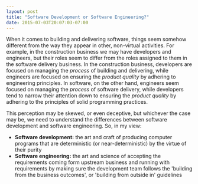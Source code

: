 ```yaml
---
layout: post
title: "Software Development or Software Engineering?"
date: 2015-07-03T20:07:03-07:00
---
```


When it comes to building and delivering software, things seem somehow different from the way they appear in other, non-virtual activities. For example, in the construction business we may have developers and engineers, but their roles seem to differ from the roles assigned to them in the software delivery business. In the construction business, developers are focused on managing the _process_ of building and delivering, while engineers are focused on ensuring the _product quality_ by adhering to engineering principles. In software, on the other hand, engineers seem focused on managing the _process_ of software delivery, while developers tend to narrow their attention down to ensuring the _product quality_ by adhering to the principles of solid programming practices.

This perception may be skewed, or even deceptive, but whichever the case may be, we need to understand the differences between software development and software engineering. So, in my view:

* **Software development:** the art and craft of producing computer programs that are deterministic (or near-deterministic) by the virtue of their purity
* **Software engineering:** the art and science of accepting the requirements coming form upstream business and running with requirements by making sure the development team follows the 'building from the business outcomes', or 'building from outside in' guidelines